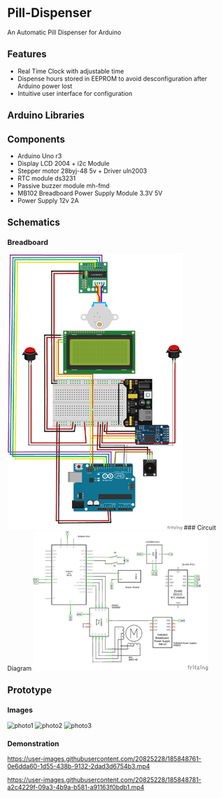 # Pill-Dispenser
An Automatic Pill Dispenser for Arduino
## Features
* Real Time Clock with adjustable time
* Dispense hours stored in EEPROM to avoid desconfiguration after Arduino power lost
* Intuitive user interface for configuration
## Arduino Libraries
## Components
* Arduino Uno r3
* Display LCD 2004 + i2c Module
* Stepper motor 28byj-48 5v + Driver uln2003
* RTC module ds3231
* Passive buzzer module mh-fmd
* MB102 Breadboard Power Supply Module 3.3V 5V
* Power Supply 12v 2A

## Schematics
### Breadboard
<img src="schematics/breadboard.png" alt="Breadboard" width="400"/>
### Circuit Diagram
<img src="schematics/circuit_diagram.png" alt="Circuit Diagram" width="400"/>

## Prototype
### Images
<img src="https://user-images.githubusercontent.com/20825228/185847552-56fef076-4381-4e1c-976f-f75c66a004c1.jpg" alt="photo1" width="400"/>
<img src="https://user-images.githubusercontent.com/20825228/185847560-5e4a6b42-3849-4e95-9c6d-f27c7fe3c86d.jpg" alt="photo2" width="400"/>
<img src="https://user-images.githubusercontent.com/20825228/185847571-dc9ce570-b332-4ca7-81bd-051407347eee.jpg" alt="photo3" width="400"/>

### Demonstration

https://user-images.githubusercontent.com/20825228/185848761-0e6dda60-1d55-438b-9132-2dad3d6754b3.mp4


https://user-images.githubusercontent.com/20825228/185848781-a2c4229f-09a3-4b9a-b581-a91163f0bdb1.mp4

